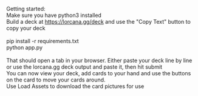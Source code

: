 Getting started: <br>
Make sure you have python3 installed <br>
Build a deck at https://lorcana.gg/deck and use the "Copy Text" button to copy your deck <br>
<br>
pip install -r requirements.txt <br>
python app.py <br>
<br>
That should open a tab in your browser. Either paste your deck line by line or use the lorcana.gg deck output and paste it, then hit submit <br>
You can now view your deck, add cards to your hand and use the buttons on the card to move your cards around. <br>
Use Load Assets to download the card pictures for use <br>
